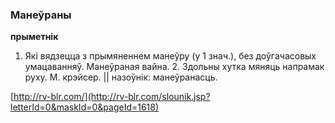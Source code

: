 ### Манеўраны
**прыметнік**

1. Які вядзецца з прымяненнем манеўру (у 1 знач.), без доўгачасовых умацаванняў. Манеўраная вайна. 2. Здольны хутка мяняць напрамак руху. М. крэйсер. || назоўнік: манеўранасць.

<a rel="author">[http://rv-blr.com/](http://rv-blr.com/slounik.jsp?letterId=0&maskId=0&pageId=1618)</a>
